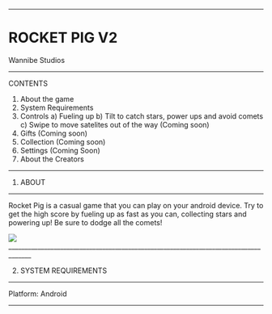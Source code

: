 _____________________________________________________________________________________
# ROCKET PIG V2
Wannibe Studios
_____________________________________________________________________________________

CONTENTS
1. About the game
2. System Requirements
3. Controls
  a) Fueling up
  b) Tilt to catch stars, power ups and avoid comets 
  c) Swipe to move satelites out of the way (Coming soon)
4. Gifts (Coming soon)
5. Collection (Coming soon)
6. Settings (Coming Soon)
7. About the Creators


_____________________________________________________________________________________
1) ABOUT
__________________
Rocket Pig is a casual game that you can play on your android device. Try to get the high score by fueling up as fast as you can, collecting stars and powering up! Be sure to dodge all the comets!

<img src="https://github.com/ManishaW/RocketPigRevamped/Screenshots/91066824_517466465625644_757721665118404608_n (1).jpg" >
_____________________________________________________________________________________

2) SYSTEM REQUIREMENTS
__________________
Platform: Android
_____________________________________________________________________________________
